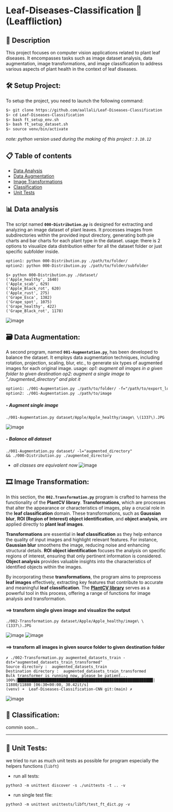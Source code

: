 # Leaf-Diseases-Classification  🌿 (Leaffliction)

## 📜 Description

This project focuses on computer vision applications related to plant leaf diseases. It encompasses tasks such as image dataset analysis, data augmentation, image transformations, and image classification to address various aspects of plant health in the context of leaf diseases.

## 🛠️ Setup Project:

To setup the project, you need to launch the following command:
```bash
$> git clone https://github.com/aallali/Leaf-Diseases-Classification
$> cd Leaf-Diseases-Classification
$> bash ft_setup_env.sh
$> bash ft_setup_dataset.sh
$> source venv/bin/activate
```
_note: python version used during the making of this project : `3.10.12`_

## 📋 Table of contents

- [Data Analysis](#-data-analysis)
- [Data Augmentation](#-data-augmentation)
- [Image Transformations](#-image-transformations)
- [Classification](#-classification)
- [Unit Tests](#-unit-tests)

## 📊 Data analysis

The script named **`000-Distribution.py`** is designed for extracting and analyzing an image dataset of plant leaves. It processes images from subdirectories within the provided input directory, generating both pie charts and bar charts for each plant type in the dataset.
usage:
there is 2 options to visualize data distribution either for all the dataset folder or just specific subfolder inside.
```txt
option1: python 000-Distribution.py ./path/to/folder/
option2: python 000-Distribution.py ./path/to/folder/subfolder
```

```shell
$> python 000-Distribution.py ./dataset/
('Apple_healthy', 1640)
('Apple_scab', 629)
('Apple_Black_rot', 620)
('Apple_rust', 275)
('Grape_Esca', 1382)
('Grape_spot', 1075)
('Grape_healthy', 422)
('Grape_Black_rot', 1178)
```
![image](https://i.imgur.com/6rXh3iI.png)

## 🗃️ Data Augmentation:
A second program, named **`001-Augmentation.py`**, has been developed to balance the dataset. It employs data augmentation techniques, including rotation, projection, scaling, blur, etc., to generate six types of augmented images for each original image.
usage:
_op1: augment all images in a given folder to given destination_
_op2: augment a single image to "./augmented_directory" and plot it_
```txt
option1: ./001-Augmentation.py ./path/to/folder/ -f="/path/to/export_location"
option2: ./001-Augmentation.py ./path/to/image
```
##### - Augment single image
```shell
./001-Augmentation.py dataset/Apple/Apple_healthy/image\ \(1337\).JPG
```

![image](https://i.imgur.com/4Pddmb9.png)

##### - Balance all dataset
```shell
./001-Augmentation.py dataset/ -l="augmented_directory" 
&& ./000-Distribution.py ./augmented_directory
```
- _all classes are equivalent now_
![image](https://i.imgur.com/H3Knhwv.png)

## 🎞️ Image Transformation:
In this section, the **`002.Transformation.py`** program is crafted to harness the functionality of the **PlantCV library**. **Transformations**, which are processes that alter the appearance or characteristics of images, play a crucial role in the **leaf classification** domain. These transformations, such as **Gaussian blur**, **ROI (Region of Interest) object identification**, and **object analysis**, are applied directly to **plant leaf images**.

**Transformations** are essential in **leaf classification** as they help enhance the quality of input images and highlight relevant features. For instance, **Gaussian blur** smoothens the image, reducing noise and enhancing structural details. **ROI object identification** focuses the analysis on specific regions of interest, ensuring that only pertinent information is considered. **Object analysis** provides valuable insights into the characteristics of identified objects within the images.

By incorporating these **transformations**, the program aims to preprocess **leaf images** effectively, extracting key features that contribute to accurate and meaningful **leaf classification**. The **[PlantCV library](https://plantcv.danforthcenter.org/)** serves as a powerful tool in this process, offering a range of functions for image analysis and transformation.

#### ==> transform single given image and visualize the output

```shell
./002-Transformation.py dataset/Apple/Apple_healthy/image\ \(1337\).JPG
```
![image](https://i.imgur.com/93cM7F1.png)
![image](https://i.imgur.com/avuJHe7.png)

#### ==> transform all images in given source folder to given destination folder
```shell
✗ ./002-Transformation.py augmented_datasets_train -dst="augmented_datasets_train_transformed"
Source directory :  augmented_datasets_train
Destination directory :  augmented_datasets_train_transformed
Bulk transformer is running now, please be patient...
100%|███████████████████████████████████████████████████████████| 11880/11880 [06:30<00:00, 30.42it/s]
(venv) ➜  Leaf-Diseases-Classification-CNN git:(main) ✗ 
```
![image](https://i.imgur.com/s1tZHhR.png)


## 🤖 Classification:

commin soon...


---
## 🔬 Unit Tests:
we tried to run as much unit tests as possible for program especially the helpers functions (`libft`)
- run all tests:
```commandline
python3 -m unittest discover -s ./unittests -t .. -v
```
- run single test file:
```commandline
python3 -m unittest unittests/libft/test_ft_dict.py -v
```
